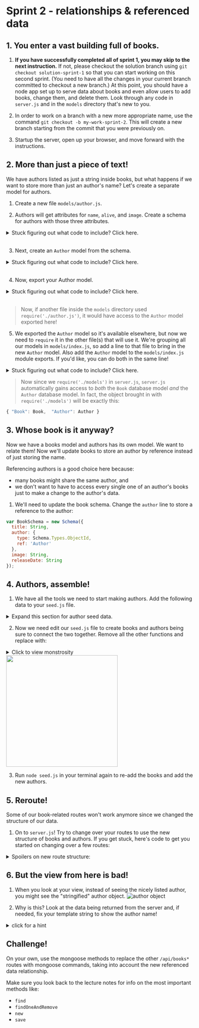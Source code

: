 # Sprint 2 - relationships & referenced data

## 1. You enter a vast building full of books.

1. **If you have successfully completed all of sprint 1, you may skip to the next instruction.** If not, please checkout the solution branch using `git checkout solution-sprint-1` so that you can start working on this second sprint. (You need to have all the changes in your current branch committed to checkout a new branch.) At this point, you should have a node app set up to serve data about books and even allow users to add books, change them, and delete them. Look through any code in `server.js` and in the `models` directory that's new to you.

1. In order to work on a branch with a new more appropriate name, use the command `git checkout -b my-work-sprint-2`. This will create a new branch starting from the commit that you were previously on.

1. Startup the server, open up your browser, and move forward with the instructions.

## 2. More than just a piece of text!

We have authors listed as just a string inside books, but what happens if we want to store more than just an author's name?  Let's create a separate model for authors.  

1. Create a new file `models/author.js`.

2. Authors will get attributes for `name`, `alive`, and `image`.  Create a schema for authors with those three attributes.

  <details><summary>Stuck figuring out what code to include? Click here.</summary>

    // models/author.js
    var mongoose = require('mongoose');
    var Schema = mongoose.Schema;

    var AuthorSchema = new Schema({
      name: String,
      // you should fill the rest of this in
    });


  </details>
<br>

3. Next, create an `Author` model from the schema.  

  <details><summary>Stuck figuring out what code to include? Click here.</summary>

    // models/author.js
    var Author = mongoose.model('Author', AuthorSchema);

  </details>

<br>

4. Now, export your Author model.

  <details><summary>Stuck figuring out what code to include? Click here.</summary>


  // models/author.js
  module.exports = Author;

  </details>

<br>

> Now, if another file inside the `models` directory used `require('./author.js')`, it would have access to the `Author` model exported here!

5. We exported the `Author` model so it's available elsewhere, but now we need to `require` it in the other file(s) that will use it.  We're grouping all our models in `models/index.js`, so add a line to that file to bring in the new `Author` model.  Also add the `Author` model to the `models/index.js` module exports. If you'd like, you can do both in the same line!

  <details><summary>Stuck figuring out what code to include? Click here.</summary>


    module.exports.Author = require("./author.js");


  </details>


> Now since we `require('./models')` in `server.js`, `server.js` automatically gains access to _both_ the `Book` database model _and_ the `Author` database model.  In fact, the object brought in with `require('./models')` will be exactly this:

  ```js
  { "Book": Book,  "Author": Author }
  ```

## 3. Whose book is it anyway?

Now we have a books model and authors has its own model. We want to relate them! Now we'll update books to store an author by reference instead of just storing the name.

Referencing authors is a good choice here because:
* many books might share the same author, and   
* we don't want to have to access every single one of an author's books just to make a change to the author's data.


1. We'll need to update the book schema. Change the `author` line to store a reference to the author:

```js
var BookSchema = new Schema({
  title: String,
  author: {
    type: Schema.Types.ObjectId,
    ref: 'Author'
  },
  image: String,
  releaseDate: String
});
```

## 4. Authors, assemble!

1. We have all the tools we need to start making authors.  Add the following data to your `seed.js` file.
<!-- Then add a call to `db.Author.remove` to delete all the old authors, and inside it add a call to `db.Author.create` to create new authors. -->

  <details><summary>Expand this section for author seed data.</summary>

    var authors_list = [
      {
        name: "Harper Lee",
        alive: false
      },
      {
        name: "F Scott Fitzgerald",
        alive: false
      },
      {
        name: "Victor Hugo",
        alive: false
      },
      {
        name: "Jules Verne",
        alive: false
      },
      {
        name: "Sheryl Sandberg",
        alive: true
      },
      {
        name: "Tim Ferriss",
        alive: true
      },
      {
        name: "John Steinbeck",
        alive: false
      },
      {
        name: "William Shakespeare",
        alive: false
      }
    ];


  </details>

2. Now we need edit our `seed.js` file to create books and authors being sure to connect the two together. Remove all the other functions and replace with:

  <details><summary>Click to view monstrosity</summary>


    db.Author.remove({}, function(err, authors) {
      console.log('removed all authors');
      db.Author.create(authors_list, function(err, authors){
        if (err) {
          console.log(err);
          return;
        }
        console.log('recreated all authors');
        console.log("created", authors.length, "authors");


        db.Book.remove({}, function(err, books){
          console.log('removed all books');
          books_list.forEach(function (bookData) {
            var book = new db.Book({
              title: bookData.title,
              image: bookData.image,
              releaseDate: bookData.releaseDate
            });
            db.Author.findOne({name: bookData.author}, function (err, foundAuthor) {
              console.log('found author ' + foundAuthor.name + ' for book ' + book.title);
              if (err) {
                console.log(err);
                return;
              }
              book.author = foundAuthor;
              book.save(function(err, savedBook){
                if (err) {
                  return console.log(err);
                }
                console.log('saved ' + savedBook.title + ' by ' + foundAuthor.name);
              });
            });
          });
        });

      });
    });


  </details>

<img src="http://i.imgur.com/ONjGv69.png" width="300px">

3. Run `node seed.js` in your terminal again to re-add the books and add the new authors.

## 5. Reroute!

Some of our book-related routes won't work anymore since we changed the structure of our data.

1. On to `server.js`! Try to change over your routes to use the new structure of books and authors. If you get stuck, here's  code to get you started on changing over a few routes:

<details><summary>Spoilers on new route structure:</summary>

    // get all books
    app.get('/api/books', function (req, res) {
      // send all books as JSON response
      db.Book.find()
        // populate fills in the author id with all the author data
        .populate('author')
        .exec(function(err, books){
          if (err) { return console.log("index error: " + err); }
          res.json(books);
        });
    });

    // create new book
    app.post('/api/books', function (req, res) {
      // create new book with form data (`req.body`)
      var newBook = new db.Book({
        title: req.body.title,
        image: req.body.image,
        releaseDate: req.body.releaseDate,
      });

      // this code will only add an author to a book if the author already exists
      db.Author.findOne({name: req.body.author}, function(err, author){
        newBook.author = author;
        // add newBook to database
        newBook.save(function(err, book){
          if (err) {
            return console.log("create error: " + err);
          }
          console.log("created ", book.title);
          res.json(book);
        });
      });

    });


</details>

## 6. But the view from here is bad!
1. When you look at your view, instead of seeing the nicely listed author, you might see the "stringified" author object.
![author object](https://cloud.githubusercontent.com/assets/3010270/14153137/6c0b4432-f66b-11e5-9440-b122c471e746.png)

1. Why is this? Look at the data being returned from the server and, if needed, fix your template string to show the author name!

<details><summary>click for a hint</summary>

```
<p>
  <b>${book.title}</b>
  <!-- this next line is what needs to be changed! -->
  by ${book.author.name}
  <button type="button" name="button" class="deleteBtn btn btn-danger pull-right" data-id=${book._id}>Delete</button>
</p>
```
</details>



## Challenge!

On your own, use the mongoose methods to replace the other `/api/books*` routes with mongoose commands, taking into account the new referenced data relationship.

Make sure you look back to the lecture notes for info on the most important methods like:
* `find`
* `findOneAndRemove`
* `new`
* `save`
